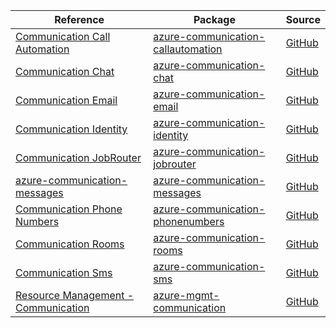 | Reference | Package | Source |
|---|---|---|
|[Communication Call Automation](communication-callautomation-readme.md)|[azure-communication-callautomation](https://pypi.org/project/azure-communication-callautomation)|[GitHub](https://github.com/Azure/azure-sdk-for-python/blob/main/sdk/communication/azure-communication-callautomation)|
|[Communication Chat](communication-chat-readme.md)|[azure-communication-chat](https://pypi.org/project/azure-communication-chat)|[GitHub](https://github.com/Azure/azure-sdk-for-python/blob/main/sdk/communication/azure-communication-chat)|
|[Communication Email](communication-email-readme.md)|[azure-communication-email](https://pypi.org/project/azure-communication-email)|[GitHub](https://github.com/Azure/azure-sdk-for-python/blob/main/sdk/communication/azure-communication-email)|
|[Communication Identity](communication-identity-readme.md)|[azure-communication-identity](https://pypi.org/project/azure-communication-identity)|[GitHub](https://github.com/Azure/azure-sdk-for-python/blob/main/sdk/communication/azure-communication-identity)|
|[Communication JobRouter](communication-jobrouter-readme.md)|[azure-communication-jobrouter](https://pypi.org/project/azure-communication-jobrouter)|[GitHub](https://github.com/Azure/azure-sdk-for-python/blob/main/sdk/communication/azure-communication-jobrouter)|
|[azure-communication-messages](communication-messages-readme.md)|[azure-communication-messages](https://pypi.org/project/azure-communication-messages)|[GitHub](https://github.com/Azure/azure-sdk-for-python/blob/main/sdk/communication/azure-communication-messages)|
|[Communication Phone Numbers](communication-phonenumbers-readme.md)|[azure-communication-phonenumbers](https://pypi.org/project/azure-communication-phonenumbers)|[GitHub](https://github.com/Azure/azure-sdk-for-python/blob/main/sdk/communication/azure-communication-phonenumbers)|
|[Communication Rooms](communication-rooms-readme.md)|[azure-communication-rooms](https://pypi.org/project/azure-communication-rooms)|[GitHub](https://github.com/Azure/azure-sdk-for-python/blob/main/sdk/communication/azure-communication-rooms)|
|[Communication Sms](communication-sms-readme.md)|[azure-communication-sms](https://pypi.org/project/azure-communication-sms)|[GitHub](https://github.com/Azure/azure-sdk-for-python/blob/main/sdk/communication/azure-communication-sms)|
|[Resource Management - Communication](mgmt-communication-readme.md)|[azure-mgmt-communication](https://pypi.org/project/azure-mgmt-communication)|[GitHub](https://github.com/Azure/azure-sdk-for-python/blob/main/sdk/communication/azure-mgmt-communication)|
